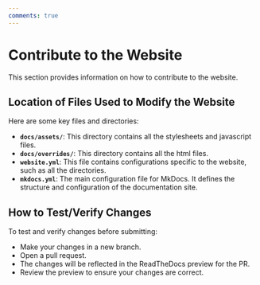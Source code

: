 ```yaml
---
comments: true
---
```


# Contribute to the Website

This section provides information on how to contribute to the website.

## Location of Files Used to Modify the Website

Here are some key files and directories:

- **`docs/assets/`**: This directory contains all the stylesheets and
javascript files.
- **`docs/overrides/`**: This directory contains all the html files.
- **`website.yml`**: This file contains configurations specific to the
website, such as all the directories.
- **`mkdocs.yml`**: The main configuration file for MkDocs.
It defines the structure and configuration of the documentation site.

## How to Test/Verify Changes

To test and verify changes before submitting:

- Make your changes in a new branch.
- Open a pull request.
- The changes will be reflected in the ReadTheDocs preview for the PR.
- Review the preview to ensure your changes are correct.
